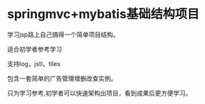 <h1>springmvc+mybatis基础结构项目</h1> 
<p>学习jsp路上自己搞得一个简单项目结构。</p>
<p>适合初学者参考学习</p>
<p>支持log，jstl，tiles</p>
<p>包含一套简单的广告管理增删改查实例。</p>
<p>只为学习参考,初学者可以快速架构出项目，看到成果后更方便学习。</p>
